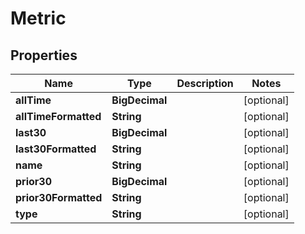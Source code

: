 

# Metric


## Properties

| Name | Type | Description | Notes |
|------------ | ------------- | ------------- | -------------|
|**allTime** | **BigDecimal** |  |  [optional] |
|**allTimeFormatted** | **String** |  |  [optional] |
|**last30** | **BigDecimal** |  |  [optional] |
|**last30Formatted** | **String** |  |  [optional] |
|**name** | **String** |  |  [optional] |
|**prior30** | **BigDecimal** |  |  [optional] |
|**prior30Formatted** | **String** |  |  [optional] |
|**type** | **String** |  |  [optional] |



